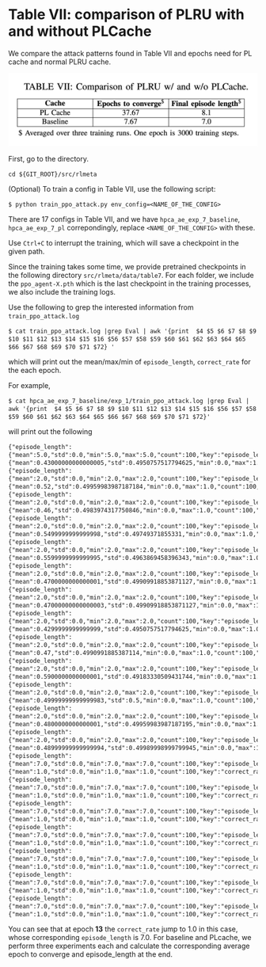 # Table VII: comparison of PLRU with and without PLCache

We compare the attack patterns found in Table VII and epochs need for PL cache and normal PLRU cache.


![](../../fig/table7.png)

First, go to the directory.

```
cd ${GIT_ROOT}/src/rlmeta
```

(Optional) To train a config in Table VII, use the following script:

```
$ python train_ppo_attack.py env_config=<NAME_OF_THE_CONFIG>
```

There are 17 configs in Table VII, and we have ```hpca_ae_exp_7_baseline```, ```hpca_ae_exp_7_pl``` correpondingly, replace ```<NAME_OF_THE_CONFIG>``` with these.

Use ```Ctrl+C``` to interrupt the training, which will save a checkpoint in the given path.

Since the training takes some time, we provide pretrained checkpoints in the following directory ```src/rlmeta/data/table7```. For each folder, we include the ```ppo_agent-X.pth``` which is the last checkpoint in the training processes, we also include the training logs.


Use the following to grep the interested information from ```train_ppo_attack.log```

```
$ cat train_ppo_attack.log |grep Eval | awk '{print  $4 $5 $6 $7 $8 $9 $10 $11 $12 $13 $14 $15 $16 $56 $57 $58 $59 $60 $61 $62 $63 $64 $65 $66 $67 $68 $69 $70 $71 $72} '
```

which will print out the mean/max/min of ```episode_length```, ```correct_rate``` for the each epoch.

For example,

```
$ cat hpca_ae_exp_7_baseline/exp_1/train_ppo_attack.log |grep Eval | awk '{print  $4 $5 $6 $7 $8 $9 $10 $11 $12 $13 $14 $15 $16 $56 $57 $58 $59 $60 $61 $62 $63 $64 $65 $66 $67 $68 $69 $70 $71 $72}'
```
will print out the following

```
{"episode_length":{"mean":5.0,"std":0.0,"min":5.0,"max":5.0,"count":100,"key":"episode_length"},"correct_rate":{"mean":0.43000000000000005,"std":0.4950757517794625,"min":0.0,"max":1.0,"count":100,"key":"correct_rate"},"info":"EEpoch0",
{"episode_length":{"mean":2.0,"std":0.0,"min":2.0,"max":2.0,"count":100,"key":"episode_length"},"correct_rate":{"mean":0.52,"std":0.49959983987187184,"min":0.0,"max":1.0,"count":100,"key":"correct_rate"},"info":"EEpoch1",
{"episode_length":{"mean":2.0,"std":0.0,"min":2.0,"max":2.0,"count":100,"key":"episode_length"},"correct_rate":{"mean":0.46,"std":0.4983974317750846,"min":0.0,"max":1.0,"count":100,"key":"correct_rate"},"info":"EEpoch2",
{"episode_length":{"mean":2.0,"std":0.0,"min":2.0,"max":2.0,"count":100,"key":"episode_length"},"correct_rate":{"mean":0.5499999999999998,"std":0.49749371855331,"min":0.0,"max":1.0,"count":100,"key":"correct_rate"},"info":"EEpoch3",
{"episode_length":{"mean":2.0,"std":0.0,"min":2.0,"max":2.0,"count":100,"key":"episode_length"},"correct_rate":{"mean":0.5599999999999995,"std":0.4963869458396343,"min":0.0,"max":1.0,"count":100,"key":"correct_rate"},"info":"EEpoch4",
{"episode_length":{"mean":2.0,"std":0.0,"min":2.0,"max":2.0,"count":100,"key":"episode_length"},"correct_rate":{"mean":0.4700000000000001,"std":0.49909918853871127,"min":0.0,"max":1.0,"count":100,"key":"correct_rate"},"info":"EEpoch5",
{"episode_length":{"mean":2.0,"std":0.0,"min":2.0,"max":2.0,"count":100,"key":"episode_length"},"correct_rate":{"mean":0.47000000000000003,"std":0.49909918853871127,"min":0.0,"max":1.0,"count":100,"key":"correct_rate"},"info":"EEpoch6",
{"episode_length":{"mean":2.0,"std":0.0,"min":2.0,"max":2.0,"count":100,"key":"episode_length"},"correct_rate":{"mean":0.4299999999999999,"std":0.4950757517794625,"min":0.0,"max":1.0,"count":100,"key":"correct_rate"},"info":"EEpoch7",
{"episode_length":{"mean":2.0,"std":0.0,"min":2.0,"max":2.0,"count":100,"key":"episode_length"},"correct_rate":{"mean":0.47,"std":0.4990991885387114,"min":0.0,"max":1.0,"count":100,"key":"correct_rate"},"info":"EEpoch8",
{"episode_length":{"mean":2.0,"std":0.0,"min":2.0,"max":2.0,"count":100,"key":"episode_length"},"correct_rate":{"mean":0.5900000000000001,"std":0.49183330509431744,"min":0.0,"max":1.0,"count":100,"key":"correct_rate"},"info":"EEpoch9",
{"episode_length":{"mean":2.0,"std":0.0,"min":2.0,"max":2.0,"count":100,"key":"episode_length"},"correct_rate":{"mean":0.49999999999999983,"std":0.5,"min":0.0,"max":1.0,"count":100,"key":"correct_rate"},"info":"EEpoch10",
{"episode_length":{"mean":2.0,"std":0.0,"min":2.0,"max":2.0,"count":100,"key":"episode_length"},"correct_rate":{"mean":0.4800000000000001,"std":0.49959983987187195,"min":0.0,"max":1.0,"count":100,"key":"correct_rate"},"info":"EEpoch11",
{"episode_length":{"mean":2.0,"std":0.0,"min":2.0,"max":2.0,"count":100,"key":"episode_length"},"correct_rate":{"mean":0.48999999999999994,"std":0.49989998999799945,"min":0.0,"max":1.0,"count":100,"key":"correct_rate"},"info":"EEpoch12",
{"episode_length":{"mean":7.0,"std":0.0,"min":7.0,"max":7.0,"count":100,"key":"episode_length"},"correct_rate":{"mean":1.0,"std":0.0,"min":1.0,"max":1.0,"count":100,"key":"correct_rate"},"info":"EEpoch13",
{"episode_length":{"mean":7.0,"std":0.0,"min":7.0,"max":7.0,"count":100,"key":"episode_length"},"correct_rate":{"mean":1.0,"std":0.0,"min":1.0,"max":1.0,"count":100,"key":"correct_rate"},"info":"EEpoch14",
{"episode_length":{"mean":7.0,"std":0.0,"min":7.0,"max":7.0,"count":100,"key":"episode_length"},"correct_rate":{"mean":1.0,"std":0.0,"min":1.0,"max":1.0,"count":100,"key":"correct_rate"},"info":"EEpoch15",
{"episode_length":{"mean":7.0,"std":0.0,"min":7.0,"max":7.0,"count":100,"key":"episode_length"},"correct_rate":{"mean":1.0,"std":0.0,"min":1.0,"max":1.0,"count":100,"key":"correct_rate"},"info":"EEpoch16",
{"episode_length":{"mean":7.0,"std":0.0,"min":7.0,"max":7.0,"count":100,"key":"episode_length"},"correct_rate":{"mean":1.0,"std":0.0,"min":1.0,"max":1.0,"count":100,"key":"correct_rate"},"info":"EEpoch17",
{"episode_length":{"mean":7.0,"std":0.0,"min":7.0,"max":7.0,"count":100,"key":"episode_length"},"correct_rate":{"mean":1.0,"std":0.0,"min":1.0,"max":1.0,"count":100,"key":"correct_rate"},"info":"EEpoch18",
{"episode_length":{"mean":7.0,"std":0.0,"min":7.0,"max":7.0,"count":100,"key":"episode_length"},"correct_rate":{"mean":1.0,"std":0.0,"min":1.0,"max":1.0,"count":100,"key":"correct_rate"},"info":"EEpoch19",
```

You can see that at epoch **13** the ```correct_rate``` jump to 1.0 in this case, whose corresponding ```episode_length``` is 7.0. For baseline and PLcache, we perform three experiments each and calculate the corresponding average epoch to converge and episode_length at the end.
